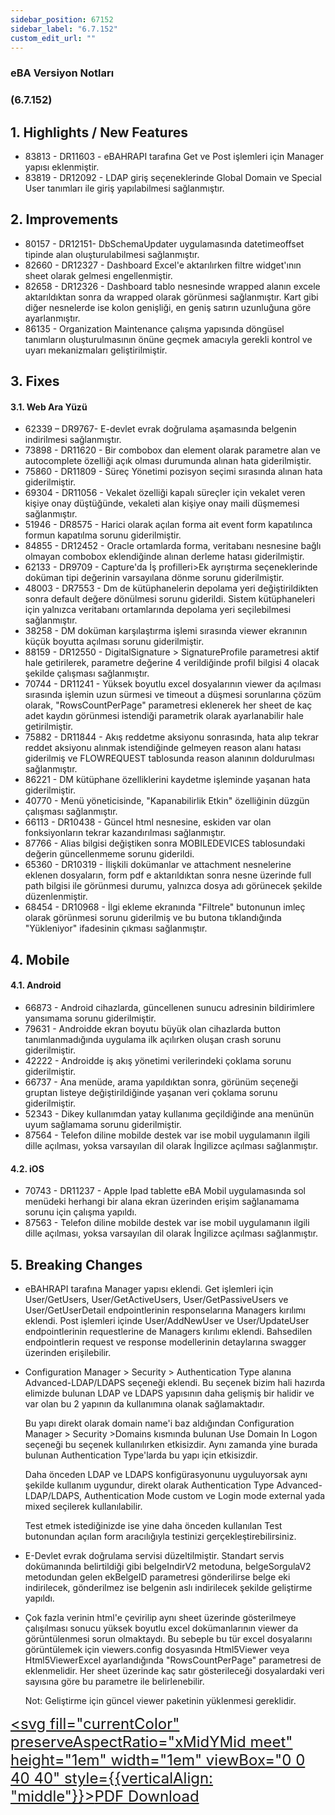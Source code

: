 ```yaml
---
sidebar_position: 67152
sidebar_label: "6.7.152"
custom_edit_url: ""
---
```

### eBA Versiyon Notları

### (6.7.152)

## 1. Highlights / New Features

- 83813 - DR11603 - eBAHRAPI tarafına Get ve Post işlemleri için Manager yapısı eklenmiştir.
- 83819 - DR12092 - LDAP giriş seçeneklerinde Global Domain ve Special User tanımları ile giriş
    yapılabilmesi sağlanmıştır.

## 2. Improvements

- 80157 - DR12151- DbSchemaUpdater uygulamasında datetimeoffset tipinde alan
    oluşturulabilmesi sağlanmıştır.
- 82660 - DR12327 - Dashboard Excel'e aktarılırken filtre widget'ının sheet olarak gelmesi
    engellenmiştir.
- 82658 - DR12326 - Dashboard tablo nesnesinde wrapped alanın excele aktarıldıktan sonra da
    wrapped olarak görünmesi sağlanmıştır. Kart gibi diğer nesnelerde ise kolon genişliği, en geniş
    satırın uzunluğuna göre ayarlanmıştır.
- 86135 - Organization Maintenance çalışma yapısında döngüsel tanımların oluşturulmasının
    önüne geçmek amacıyla gerekli kontrol ve uyarı mekanizmaları geliştirilmiştir.

## 3. Fixes

#### 3.1. Web Ara Yüzü

- 62339 – DR9767- E-devlet evrak doğrulama aşamasında belgenin indirilmesi sağlanmıştır.
- 73898 - DR11620 - Bir combobox dan element olarak parametre alan ve autocomplete özelliği
    açık olması durumunda alınan hata giderilmiştir.
- 75860 - DR11809 - Süreç Yönetimi pozisyon seçimi sırasında alınan hata giderilmiştir.
- 69304 - DR11056 - Vekalet özelliği kapalı süreçler için vekalet veren kişiye onay düştüğünde,
    vekaleti alan kişiye onay maili düşmemesi sağlanmıştır.
- 51946 - DR8575 - Harici olarak açılan forma ait event form kapatılınca formun kapatılma sorunu
    giderilmiştir.
- 84855 - DR12452 - Oracle ortamlarda forma, veritabanı nesnesine bağlı olmayan combobox
    eklendiğinde alınan derleme hatası giderilmiştir.
- 62133 - DR9709 - Capture'da İş profilleri>Ek ayrıştırma seçeneklerinde doküman tipi değerinin
    varsayılana dönme sorunu giderilmiştir.
- 48003 - DR7553 - Dm de kütüphanelerin depolama yeri değiştirildikten sonra default değere
    dönülmesi sorunu giderildi. Sistem kütüphaneleri için yalnızca veritabanı ortamlarında depolama
    yeri seçilebilmesi sağlanmıştır.
- 38258 - DM doküman karşılaştırma işlemi sırasında viewer ekranının küçük boyutta açılması
    sorunu giderilmiştir.
- 88159 - DR12550 - DigitalSignature > SignatureProfile parametresi aktif hale getirilerek,
    parametre değerine 4 verildiğinde profil bilgisi 4 olacak şekilde çalışması sağlanmıştır.
- 70744 - DR11241 - Yüksek boyutlu excel dosyalarının viewer da açılması sırasında işlemin uzun
    sürmesi ve timeout a düşmesi sorunlarına çözüm olarak, "RowsCountPerPage" parametresi
    eklenerek her sheet de kaç adet kaydın görünmesi istendiği parametrik olarak ayarlanabilir hale
    getirilmiştir.
- 75882 - DR11844 - Akış reddetme aksiyonu sonrasında, hata alıp tekrar reddet aksiyonu alınmak
    istendiğinde gelmeyen reason alanı hatası giderilmiş ve FLOWREQUEST tablosunda reason
    alanının doldurulması sağlanmıştır.
- 86221 - DM kütüphane özelliklerini kaydetme işleminde yaşanan hata giderilmiştir.
- 40770 - Menü yöneticisinde, "Kapanabilirlik Etkin" özelliğinin düzgün çalışması sağlanmıştır.
- 66113 - DR10438 - Güncel html nesnesine, eskiden var olan fonksiyonların tekrar kazandırılması
    sağlanmıştır.
- 87766 - Alias bilgisi değiştiken sonra MOBILEDEVICES tablosundaki değerin güncellenmeme
    sorunu giderildi.
- 65360 - DR10319 - İlişkili dokümanlar ve attachment nesnelerine eklenen dosyaların, form pdf e
    aktarıldıktan sonra nesne üzerinde full path bilgisi ile görünmesi durumu, yalnızca dosya adı
    görünecek şekilde düzenlenmiştir.
- 68454 - DR10968 - İlgi ekleme ekranında "Filtrele" butonunun imleç olarak görünmesi sorunu
    giderilmiş ve bu butona tıklandığında "Yükleniyor" ifadesinin çıkması sağlanmıştır.

## 4. Mobile

#### 4.1. Android

- 66873 - Android cihazlarda, güncellenen sunucu adresinin bildirimlere yansımama sorunu
    giderilmiştir.
- 79631 - Androidde ekran boyutu büyük olan cihazlarda button tanımlanmadığında uygulama ilk
açılırken oluşan crash sorunu giderilmiştir.
- 42222 - Androidde iş akış yönetimi verilerindeki çoklama sorunu giderilmiştir.
- 66737 - Ana menüde, arama yapıldıktan sonra, görünüm seçeneği gruptan listeye
    değiştirildiğinde yaşanan veri çoklama sorunu giderilmiştir.
- 52343 - Dikey kullanımdan yatay kullanıma geçildiğinde ana menünün uyum sağlamama sorunu
    giderilmiştir.
- 87564 - Telefon diline mobilde destek var ise mobil uygulamanın ilgili dille açılması, yoksa
varsayılan dil olarak İngilizce açılması sağlanmıştır.

#### 4.2. iOS

- 70743 - DR11237 - Apple Ipad tablette eBA Mobil uygulamasında sol menüdeki herhangi bir
    alana ekran üzerinden erişim sağlanamama sorunu için çalışma yapıldı.
- 87563 - Telefon diline mobilde destek var ise mobil uygulamanın ilgili dille açılması, yoksa
varsayılan dil olarak İngilizce açılması sağlanmıştır.


## 5. Breaking Changes

- eBAHRAPI tarafına Manager yapısı eklendi. Get işlemleri için User/GetUsers,
    User/GetActiveUsers, User/GetPassiveUsers ve User/GetUserDetail endpointlerinin
    responselarına Managers kırılımı eklendi. Post işlemleri içinde User/AddNewUser ve
    User/UpdateUser endpointlerinin requestlerine de Managers kırılımı eklendi. Bahsedilen
    endpointlerin request ve response modellerinin detaylarına swagger üzerinden erişilebilir.

- Configuration Manager > Security > Authentication Type alanına Advanced-LDAP/LDAPS seçeneği
    eklendi. Bu seçenek bizim hali hazırda elimizde bulunan LDAP ve LDAPS yapısının daha gelişmiş
    bir halidir ve var olan bu 2 yapının da kullanımına olanak sağlamaktadır.

    Bu yapı direkt olarak domain name'i baz aldığından Configuration Manager > Security >Domains
    kısmında bulunan Use Domain In Logon seçeneği bu seçenek kullanılırken etkisizdir. Aynı
    zamanda yine burada bulunan Authentication Type'larda bu yapı için etkisizdir.

    Daha önceden LDAP ve LDAPS konfigürasyonunu uyguluyorsak aynı şekilde kullanım uygundur,
    direkt olarak Authentication Type Advanced-LDAP/LDAPS, Authentication Mode custom ve Login
    mode external yada mixed seçilerek kullanılabilir.

    Test etmek istediğinizde ise yine daha önceden kullanılan Test butonundan açılan form
    aracılığıyla testinizi gerçekleştirebilirsiniz.

- E-Devlet evrak doğrulama servisi düzeltilmiştir. Standart servis dokümanında belirtildiği gibi
    belgeIndirV2 metoduna, belgeSorgulaV2 metodundan gelen ekBelgeID parametresi gönderilirse
    belge eki indirilecek, gönderilmez ise belgenin aslı indirilecek şekilde geliştirme yapıldı.

- Çok fazla verinin html'e çevirilip aynı sheet üzerinde gösterilmeye çalışılması sonucu yüksek
    boyutlu excel dokümanlarının viewer da görüntülenmesi sorun olmaktaydı. Bu sebeple bu tür
    excel dosyalarını görüntülemek için viewers.config dosyasında Html5Viewer veya
    Html5ViewerExcel ayarlandığında "RowsCountPerPage" parametresi de eklenmelidir. Her sheet
    üzerinde kaç satır gösterileceği dosyalardaki veri sayısına göre bu parametre ile belirlenebilir.

    Not: Geliştirme için güncel viewer paketinin yüklenmesi gereklidir.





<font size="5"><a href="https://portal.synergynow.io/#/_redirect/ycuvsVCELVffkCAWSderQc"  target="_blank"><svg fill="currentColor" preserveAspectRatio="xMidYMid meet" height="1em" width="1em" viewBox="0 0 40 40" style={{verticalAlign: "middle"}}><g><path d="m35.8 8.5q0.6 0.6 1 1.7t0.5 1.9v25.8q0 0.8-0.6 1.5t-1.6 0.6h-30q-0.9 0-1.5-0.6t-0.6-1.5v-35.8q0-0.8 0.6-1.5t1.5-0.6h20q0.9 0 2 0.4t1.7 1.1z m-9.9-5.5v8.4h8.4q-0.3-0.6-0.5-0.9l-7-7q-0.3-0.2-0.9-0.5z m8.5 34.1v-22.8h-9.3q-0.9 0-1.5-0.6t-0.6-1.6v-9.2h-17.1v34.2h28.5z m-11.4-13.2q0.7 0.6 1.8 1.3 1.3-0.2 2.6-0.2 3.3 0 4 1.1 0.4 0.5 0 1.2 0 0 0 0l0 0v0.1q-0.2 0.8-1.6 0.8-1.1 0-2.6-0.4t-2.9-1.2q-4.9 0.5-8.7 1.8-3.4 5.9-5.4 5.9-0.4 0-0.7-0.2l-0.5-0.2q0-0.1-0.1-0.2-0.3-0.2-0.2-0.8 0.2-0.8 1.3-2t2.9-2.1q0.3-0.2 0.5 0.1 0.1 0 0.1 0.1 1.1-1.9 2.4-4.4 1.5-3.1 2.3-5.9-0.5-1.8-0.7-3.5t0.2-2.9q0.2-0.9 0.9-0.9h0.5q0.5 0 0.8 0.4 0.4 0.4 0.2 1.5-0.1 0.1-0.1 0.2 0 0 0 0.1v0.7q0 2.8-0.3 4.3 1.2 3.7 3.3 5.3z m-12.9 9.2q1.2-0.6 3.1-3.5-1.2 0.8-2 1.8t-1.1 1.7z m8.9-20.6q-0.4 1-0.1 3 0.1-0.2 0.2-1 0-0.1 0.1-0.9 0.1-0.1 0.1-0.2 0-0.1 0-0.1t0 0 0 0q0-0.5-0.3-0.8 0 0 0 0v0z m-2.8 14.8q3-1.2 6.4-1.8-0.1 0-0.3-0.2t-0.4-0.3q-1.7-1.5-2.8-4-0.6 2-1.9 4.4-0.7 1.3-1 1.9z m14.4-0.4q-0.5-0.5-3.1-0.5 1.7 0.6 2.8 0.6 0.3 0 0.4 0 0 0-0.1-0.1z"></path></g></svg>PDF Download</a></font>

